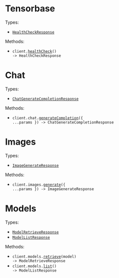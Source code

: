 # Tensorbase

Types:

- <code><a href="./src/resources/top-level.ts">HealthCheckResponse</a></code>

Methods:

- <code title="get /">client.<a href="./src/index.ts">healthCheck</a>() -> HealthCheckResponse</code>

# Chat

Types:

- <code><a href="./src/resources/chat.ts">ChatGenerateCompletionResponse</a></code>

Methods:

- <code title="post /chat/completions">client.chat.<a href="./src/resources/chat.ts">generateCompletion</a>({ ...params }) -> ChatGenerateCompletionResponse</code>

# Images

Types:

- <code><a href="./src/resources/images.ts">ImageGenerateResponse</a></code>

Methods:

- <code title="post /v1/images/generations">client.images.<a href="./src/resources/images.ts">generate</a>({ ...params }) -> ImageGenerateResponse</code>

# Models

Types:

- <code><a href="./src/resources/models.ts">ModelRetrieveResponse</a></code>
- <code><a href="./src/resources/models.ts">ModelListResponse</a></code>

Methods:

- <code title="get /models/{model}">client.models.<a href="./src/resources/models.ts">retrieve</a>(model) -> ModelRetrieveResponse</code>
- <code title="get /models">client.models.<a href="./src/resources/models.ts">list</a>() -> ModelListResponse</code>
